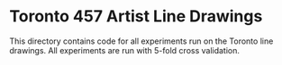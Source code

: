 # Toronto 457 Artist Line Drawings
This directory contains code for all experiments run on the Toronto line drawings. All experiments are run with 5-fold cross validation.
